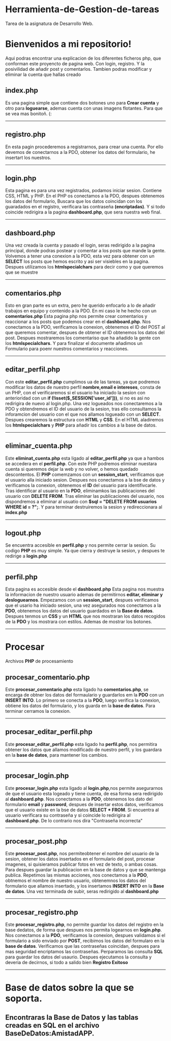 # Herramienta-de-Gestion-de-tareas
Tarea de la asignatura de Desarrollo Web.
# Bienvenidos a mi repositorio!
Aqui podras encontrar una explicacion de los diferentes ficheros php, que conforman este proyencto de pagina web.
Con login, registro. Y la posivilidad de añadir post y comentarlos. Tambien podras modificar y eliminar la cuenta 
que hallas creado

## index.php

Es una pagina simple que contiene dos botones uno para **Crear cuenta** y otro para **loguearse**, ademas cuenta con unas imagens flotantes.
Para que se vea mas bonitoñ. (:

------
## registro.php

En esta pagin procederemos a registrarnos, para crear una cuenta. Por ello devemos de conectarnos a la PDO, obtener los datos del formulario, he insertart
los nuestros.

------

## login.php

Esta pagina es para una vez registrados, podamos iniciar sesion. Contiene CSS, HTML y PHP. En el PHP os conectamos a la PDO, despues obtenemos los datos
del formulario, Buscara que los datos coincidan con los guaradados en el registro, verificara las contraseña **(encriptadas)**. Y si todo coincide
redirigira a la pagina **dashboard.php**, que sera nuestra web final.

------

## dashboard.php

Una vez creada la cuenta y pasado el login, seras redirigido a la pagina principal, donde podras postear y comentar a los posts que mande la gente. Volvemos a tener una conexion a la PDO, esta vez para obtener con un **SELECT** los posts que hemos escrito y asi ser visiebles en la pagina.  Despues utilizamos los **htmlspecialchars** para decir como y que queremos que se muestre

------

## comentarios.php

Esto en gran parte es un extra, pero he querido enfocarlo a lo de añadir trabajos en equipo y contenido a la PDO. En mi caso le he hecho con un **comentarios.php** Esta pagina php nos permite crear comentarios y reaccionar a los posts que podemos crear en el **dashboard.php**.
Nos conectamos a la PDO, verificamos la conexion, obtenemos el ID del POST al que queremos comentar, despues de obtener el ID obtenemos los datos del
post. Despues mostraremos los comentariso que ha añadido la gente con los **htmlspecialchars**. Y para finalizar el documente añadimos un Formulario para poenr nuestros comentarios y reacciones.

------

## editar_perfil.php

Con este **editar_perfil.php** cumplimos ua de las tareas, ya que podremos modificar los datos de nuestro perfil **nombre,email e intereses**, consta de un PHP, con el verificaremos si el usuario ha iniciado la sesion con anterioridad con un **if (!isset($_SESSION['user_id']))**, si no es asi no redirigira de nuevo al login.php. Una vez logueados nos conectaremos a la PDO y obtendremos el ID del usuario de la sesion, tras ello consultamos la inforamcion  del usuario con el que nos allamos logueado con un **SELECT**. Despues crearemos la estructura con **HTML** y **CSS**. En el HTML aladiremos los **htmlspecialchars** y **PHP** para añadir los cambios a la base de datos.

------

## eliminar_cuenta.php

Este **eliminat_cuenta.php** esta ligado al **editar_perfil.php** ya que a hambos se accedera en el **perfil.php**. Con este PHP podremos eliminar nuestara cuenta si queremos dejar la web y no volver, o hemos quedado descontentos. El **PHP** comemzamos con un **session_start**, verificamos que el usuario alla iniciado sesion. Despues nos conectamos a la bse de datos y verificamos la conexion, obtenemos el **ID** del usuario para identifivcarle. Tras identificar al usuario en la **PDO**, eliminamkos las publicaciones del usuario con **DELETE FROM**. Tras eliminar las publicaciones del usuario, nos dispondremos a eliminar al usuatio con **$sql = "DELETE FROM usuarios WHERE id = ?";**. Y para terminar destruiremos la sesion y redireccionara al **index.php**

------

## logout.php

Se encuentra accesible en **perfil.php** y nos permite cerrar la sesion. Su codigo **PHP** es muy simple. Ya que cierra y destruye la sesion, y despues te redirige a **login.php**

------
## perfil.php

Esta pagina es accesible desde el **dashboard.php** Esta pagina nos muestra la informacion de nuestro usuario ademas de permitirnos **editar, eliminar y desloguearnos**. Empezamos con un **session_start**, despues verificamos que el usario ha iniciado sesion, una vez asegurados nos conectamos a la **PDO**,
obtenemos los datos del usuario guardados en la **Base de datos**. Despues tenmos un **CSS** y un **HTML** que nos mostraran los datos recogidos de la **PDO** y los mostrara con estilos. Ademas de mostrar los botones.

------

# Procesar
Archivos **PHP** de procesamiento


## procesar_comentario.php

Este **procesar_comentario.php** esta ligado ha **comentarios.php**, se encarga de obtner los datos del formaulario y guardarlos em la **PDO** con un **INSERT INTO**. Lo primero se conecta a la **PDO**, luego verifica la conexion, obtiene los datos del formulario, y los guarda en la **base de datos**. Para terminar cerramos la conexion.

------

## procesar_editar_perfil.php

Este **procesar_editar_perfil.php** esta ligado ha **perfil.php**, nos permitira obtener los datos que allamos modificado de nuestro perfil, y los guardara en la **base de datos**, para mantener los cambios. 

------

## procesar_login.php

Este **procesar_login.php** esta ligado al **login.php**,nos permite asegurarnos de que el usuario esta logeado y tiene cuenta, de esa forma sera redirigido al **dashboard.php**. Nos conectamos a la **PDO**, obtenemos los dato del formulario **email** y **password**, despues de insertar estos datos, verificamos que el usuario existe en la bse de datos **SELECT * FROM**. Si encuentra al usuario verificara su contraseña y si coincide lo redirigira al **dashboard.php**. De lo contrario nos dira "Contraseña incorrecta"

 ------

## procesar_post.php
Este **procesar_post.php**, nos permiteobtener el nombre del usuario de la sesion, obtener los datos insertados en el formulario del post, procesar imagenes, si quisieramos publicar fotos en vez de texto, o ambas cosas. Para despues guardar la publicacion en la base de datos y que se mantenga publica. Repetimos las mismas acciones, nos conectamos a la **PDO**, obtnemos el nombre de nuestro usuario, obtenemnos los datos del formulario que allamos insertado, y los insertamos **INSERT INTO** en la **Base de datos**. Una vez terminada de subir, seras redirigido al **dashboard.php**

 ------
## procesar_registro.php
Este **procesar_registro.php**, no permite guardar los datos del registro en la base dedatos, de forma que despues nos permita logearnos en **login.php**. Nos conectamos a la **PDO**, verificamos la conexion, despues validamos si el formulario a sido enviado por **POST**, recibimos los datos del formularo en la **base de datos**. Verificamos que las contraseñas coincidan, despues para mas seguridad encriptamos las contraseñas. Perparamos las consulta **SQL** para guardar los datos del usaurio. Despues ejecutamos la consulta y deveria de decirnos, si todo a salido bien **Registro Exitoso**

 ------

# Base de datos sobre la que se soporta.
## Encontraras la Base de Datos y las tablas creadas en SQL en el archivo **BaseDeDatos:AmistadAPP**.
